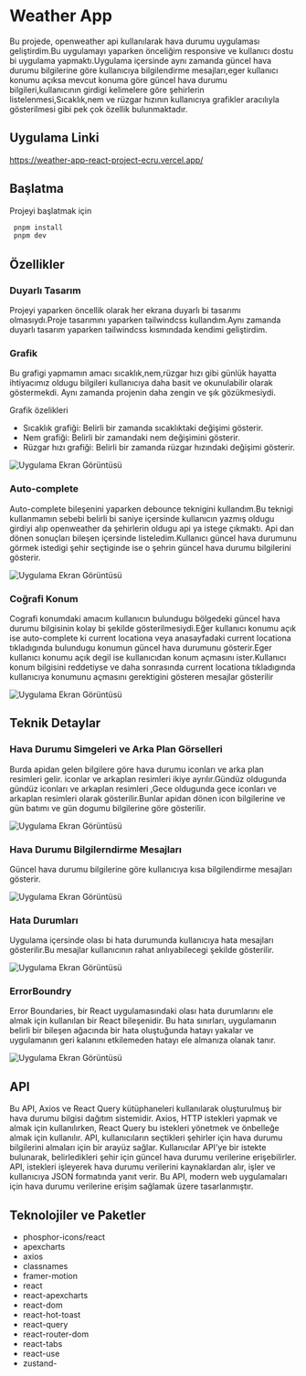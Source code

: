 # Weather App

Bu projede, openweather api kullanılarak hava durumu uygulaması geliştirdim.Bu uygulamayı yaparken önceliğim responsive ve kullanıcı dostu bi uygulama yapmaktı.Uygulama içersinde aynı zamanda güncel hava durumu bilgilerine göre kullanıcıya bilgilendirme mesajları,eger kullanıcı konumu açıksa mevcut konuma göre güncel hava durumu bilgileri,kullanıcının girdigi kelimelere göre şehirlerin listelenmesi,Sıcaklık,nem ve rüzgar hızının kullanıcıya grafikler aracılıyla gösterilmesi gibi pek çok özellik bulunmaktadır.

## Uygulama Linki

https://weather-app-react-project-ecru.vercel.app/

## Başlatma

Projeyi başlatmak için

```bash
 pnpm install
 pnpm dev
```

## Özellikler

### Duyarlı Tasarım

Projeyi yaparken öncellik olarak her ekrana duyarlı bi tasarımı olmasıydı.Proje tasarımını yaparken tailwindcss kullandım.Aynı zamanda duyarlı tasarım yaparken tailwindcss kısmındada kendimi geliştirdim.

### Grafik

Bu grafigi yapmamın amacı sıcaklık,nem,rüzgar hızı gibi günlük hayatta ihtiyacımız oldugu bilgileri kullanıcıya daha basit ve okunulabilir olarak göstermekdi. Aynı zamanda projenin daha zengin ve şık gözükmesiydi.

Grafik özelikleri

- Sıcaklık grafiği: Belirli bir zamanda sıcaklıktaki değişimi gösterir.
- Nem grafiği: Belirli bir zamandaki nem değişimini gösterir.
- Rüzgar hızı grafiği: Belirli bir zamanda rüzgar hızındaki değişimi gösterir.

![Uygulama Ekran Görüntüsü](/public/images/readme-images/chart.png)

### Auto-complete

Auto-complete bileşenini yaparken debounce teknigini kullandım.Bu teknigi kullanmamın sebebi belirli bi saniye içersinde kullanıcın yazmış oldugu girdiyi alıp openweather da şehirlerin oldugu api ya istege çıkmaktı. Api dan dönen sonuçları bileşen içersinde listeledim.Kullanıcı güncel hava durumunu görmek istedigi şehir seçtiginde ise o şehrin güncel hava durumu bilgilerini gösterir.

![Uygulama Ekran Görüntüsü](/public/images/readme-images/search.png)

### Coğrafi Konum

Cografi konumdaki amacım kullanıcın bulundugu bölgedeki güncel hava durumu bilgisinin kolay bi şekilde gösterilmesiydi.Eğer kullanıcı konumu açık ise auto-complete ki current locationa veya anasayfadaki current locationa tıkladıgında bulundugu konumun güncel hava durumunu gösterir.Eger kullanıcı konumu açık degil ise kullanıcıdan konum açmasını ister.Kullanıcı konum bilgisini reddetiyse ve daha sonrasında current locationa tıkladıgında kullanıcıya konumunu açmasını gerektigini gösteren mesajlar gösterilir

![Uygulama Ekran Görüntüsü](/public/images/readme-images/search.png)

## Teknik Detaylar

### Hava Durumu Simgeleri ve Arka Plan Görselleri

Burda apidan gelen bilgilere göre hava durumu iconları ve arka plan resimleri gelir.
iconlar ve arkaplan resimleri ikiye ayrılır.Gündüz oldugunda gündüz iconları ve arkaplan resimleri ,Gece oldugunda gece iconları ve arkaplan resimleri olarak gösterilir.Bunlar apidan dönen icon bilgilerine ve gün batımı ve gün dogumu bilgilerine göre gösterilir.

![Uygulama Ekran Görüntüsü](/public/images/readme-images/current.png)

### Hava Durumu Bilgilerndirme Mesajları

Güncel hava durumu bilgilerine göre kullanıcıya kısa bilgilendirme mesajları gösterir.

![Uygulama Ekran Görüntüsü](/public/images/readme-images/message.png)

### Hata Durumları

Uygulama içersinde olası bi hata durumunda kullanıcıya hata mesajları gösterilir.Bu mesajlar kullanıcının rahat anlıyabilecegi şekilde gösterilir.

![Uygulama Ekran Görüntüsü](/public/images/readme-images/error.png)

### ErrorBoundry

Error Boundaries, bir React uygulamasındaki olası hata durumlarını ele almak için kullanılan bir React bileşenidir. Bu hata sınırları, uygulamanın belirli bir bileşen ağacında bir hata oluştuğunda hatayı yakalar ve uygulamanın geri kalanını etkilemeden hatayı ele almanıza olanak tanır.

![Uygulama Ekran Görüntüsü](/public/images/readme-images/Screenshot.png)

## API

Bu API, Axios ve React Query kütüphaneleri kullanılarak oluşturulmuş bir hava durumu bilgisi dağıtım sistemidir. Axios, HTTP istekleri yapmak ve almak için kullanılırken, React Query bu istekleri yönetmek ve önbelleğe almak için kullanılır. API, kullanıcıların seçtikleri şehirler için hava durumu bilgilerini almaları için bir arayüz sağlar. Kullanıcılar API'ye bir istekte bulunarak, belirledikleri şehir için güncel hava durumu verilerine erişebilirler. API, istekleri işleyerek hava durumu verilerini kaynaklardan alır, işler ve kullanıcıya JSON formatında yanıt verir. Bu API, modern web uygulamaları için hava durumu verilerine erişim sağlamak üzere tasarlanmıştır.

## Teknolojiler ve Paketler

- phosphor-icons/react
- apexcharts
- axios
- classnames
- framer-motion
- react
- react-apexcharts
- react-dom
- react-hot-toast
- react-query
- react-router-dom
- react-tabs
- react-use
- zustand-
